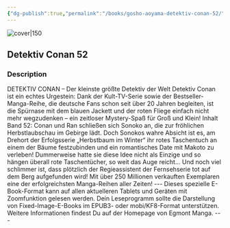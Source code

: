 ```yaml
---
{"dg-publish":true,"permalink":"/books/gosho-aoyama-detektiv-conan-52/","title":"\"Detektiv Conan 52\"","tags":["manga","crime"]}
---
```




![cover|150](http://books.google.com/books/content?id=e1OXCgAAQBAJ&printsec=frontcover&img=1&zoom=1&edge=curl&source=gbs_api)

## Detektiv Conan 52

### Description

DETEKTIV CONAN – Der kleinste größte Detektiv der Welt Detektiv Conan ist ein echtes Urgestein: Dank der Kult-TV-Serie sowie der Bestseller-Manga-Reihe, die deutsche Fans schon seit über 20 Jahren begleiten, ist die Spürnase mit dem blauen Jackett und der roten Fliege einfach nicht mehr wegzudenken – ein zeitloser Mystery-Spaß für Groß und Klein! Inhalt Band 52: Conan und Ran schließen sich Sonoko an, die zur fröhlichen Herbstlaubschau im Gebirge lädt. Doch Sonokos wahre Absicht ist es, am Drehort der Erfolgsserie „Herbstbaum im Winter“ ihr rotes Taschentuch an einem der Bäume festzubinden und ein romantisches Date mit Makoto zu verleben! Dummerweise hatte sie diese Idee nicht als Einzige und so hängen überall rote Taschentücher, so weit das Auge reicht... Und noch viel schlimmer ist, dass plötzlich der Regieassistent der Fernsehserie tot auf dem Berg aufgefunden wird! Mit über 250 Millionen verkauften Exemplaren eine der erfolgreichsten Manga-Reihen aller Zeiten! --- Dieses spezielle E-Book-Format kann auf allen aktuelleren Tablets und Geräten mit Zoomfunktion gelesen werden. Dein Leseprogramm sollte die Darstellung von Fixed-Image-E-Books im EPUB3- oder mobi/KF8-Format unterstützen. Weitere Informationen findest Du auf der Homepage von Egmont Manga. ---
```